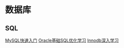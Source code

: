 # 数据库 #
## SQL ##
[MySQL快速入门](http://www.cnblogs.com/wanliwang01/p/mysql_base01.html)
[Oracle基础SQL优化学习](http://www.cnblogs.com/wanliwang01/p/sql_improve01.html)
[Innodb深入学习]()